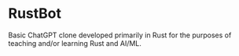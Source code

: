 # RustBot
Basic ChatGPT clone developed primarily in Rust for the purposes of teaching and/or learning Rust and AI/ML.

